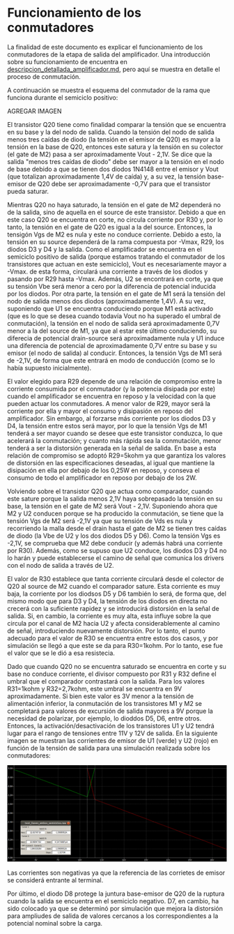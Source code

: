 # Funcionamiento de los conmutadores
La finalidad de este documento es explicar el funcionamiento de los conmutadores de la etapa de salida del amplificador. Una introducción sobre su funcionamiento de encuentra en [descripcion_detallada_amplificador.md](descripcion_detallada_amplificador.md), pero aquí se muestra en detalle el proceso de conmutación.

A continuación se muestra el esquema del conmutador de la rama que funciona durante el semiciclo positivo:

AGREGAR IMAGEN	

El transistor Q20 tiene como finalidad comparar la tensión que se encuentra en su base y la del nodo de salida. Cuando la tensión del nodo de salida menos tres caídas de diodo (la tensión en el emisor de Q20) es mayor a la tensión en la base de Q20, entonces este satura y la tensión en su colector (el gate de M2) pasa a ser aproximadamente Vout - 2,1V. Se dice que la salida "menos tres caídas de diodo" debe ser mayor a la tensión en el nodo de base debido a que se tienen dos diodos 1N4148 entre el emisor y Vout (que totalizan aproximadamente 1,4V de caída) y, a su vez, la tensión base-emisor de Q20 debe ser aproximadamente -0,7V para que el transistor pueda saturar. 

Mientras Q20 no haya saturado, la tensión en el gate de M2 dependerá no de la salida, sino de aquella en el source de este transistor. Debido a que en este caso Q20 se encuentra en corte, no circula corriente por R30 y, por lo tanto, la tensión en el gate de Q20 es igual a la del source. Entonces, la tensigón Vgs de M2 es nula y este no conduce corriente. Debido a esto, la tensión en su source dependerá de la rama compuesta por -Vmax, R29, los diodos D3 y D4 y la salida. Como el amplificador se encuentra en el semiciclo positivo de salida (porque estamos tratando el conmutador de los transistores que actuan en este semiciclo), Vout es necesariamente mayor a -Vmax. de esta forma, circulará una corriente a través de los diodos y pasando por R29 hasta -Vmax. Además, U2 se encontrará en corte, ya que su tensión Vbe será menor a cero por la diferencia de potencial inducida por los diodos. Por otra parte, la tensión en el gate de M1 será la tensión del nodo de salida menos dos diodos (aproximadamente 1,4V). A su vez, suponiendo que U1 se encuentra conduciendo porque M1 está activado (que es lo que se desea cuando todavía Vout no ha superado el umbral de conmutación), la tensión en el nodo de salida será aproximadamente 0,7V menor a la del source de M1, ya que al estar este último conduciendo, su diferecia de potencial drain-source será aproximadamente nula y U1 induce una diferencia de potencial de aproximadamente 0,7V entre su base y su emisor (el nodo de salida) al conducir. Entonces, la tensión Vgs de M1 será de -2,1V, de forma que este entrará en modo de conducción (como se lo había supuesto inicialmente).

El valor elegido para R29 depende de una relación de compromiso entre la corriente consumida por el conmutador (y la potencia disipada por este) cuando el amplificador se encuentra en reposo y la velocidad con la que pueden actuar los conmutadores. A menor valor de R29, mayor será la corriente por ella y mayor el consumo y disipasión en reposo del amplificador. Sin embargo, al forzarse más corriente por los diodos D3 y D4, la tensión entre estos será mayor, por lo que la tensión Vgs de M1 tenderá a ser mayor cuando se desee que este transistor conduzca, lo que acelerará la conmutación; y cuanto más rápida sea la conmutación, menor tenderá a ser la distorsión generada en la señal de salida. En base a esta relación de compromiso se adoptó R29=5kohm ya que garantiza los valores de distorsión en las especificaciones deseadas, al igual que mantiene la disipación en ella por debajo de los 0,25W en reposo, y conseva el consumo de todo el amplificador en reposo por debajo de los 2W. 

Volviendo sobre el transistor Q20 que actua como comparador, cuando este sature porque la salida menos 2,1V haya sobrepasado la tensión en su base, la tensión en el gate de M2 será Vout - 2,1V. Suponiendo ahora que M2 y U2 conducen porque se ha producido la conmutación, se tiene que la tensión Vgs de M2 será -2,1V ya que su tensión de Vds es nula y recorriendo la malla desde el drain hasta el gate de M2 se tienen tres caídas de diodo (la Vbe de U2 y los dos diodos D5 y D6). Como la tensión Vgs es -2,1V, se comprueba que M2 debe conducir (y además habrá una corriente por R30). Además, como se supuso que U2 conduce, los diodos D3 y D4 no lo harán y puede establecerse el camino de señal que comunica los drivers con el nodo de salida a través de U2.

El valor de R30 establece que tanta corriente circulará desde el colector de Q20 al source de M2 cuando el comparador sature. Esta corriente es muy baja, la corriente por los diodsos D5 y D6 también lo será, de forma que, del mismo modo que para D3 y D4, la tensión de los diodos en directa no crecerá con la suficiente rapidez y se introducirá distorsión en la señal de salida. Si, en cambio, la corriente es muy alta, esta influye sobre la que circula por el canal de M2 hacia U2 y afecta considerablemente al camino de señal, introduciendo nuevamente distorsión. Por lo tanto, el punto adecuado para el valor de R30 se encuentra entre estos dos casos, y por simulación se llegó a que este se da para R30=1kohm. Por lo tanto, ese fue el valor que se le dió a esa resistecia.

Dado que cuando Q20 no se encuentra saturado se encuentra en corte y su base no conduce corriente, el divisor compuesto por R31 y R32 define el umbral que el comparador contrastará con la salida. Para los valores R31=1kohm y R32=2,7kohm, este umbral se encuentra en 9V aproximadamente. Si bien este valor es 3V menor a la tensión de alimentación inferior, la conmutación de los transistores M1 y M2 se completará para valores de excursión de salida mayores a 9V porque la necesidad de polarizar, por ejemplo, lo dioddos D5, D6, entre otros. Entonces, la activación/desactivación de los transistores U1 y U2 tendrá lugar para el rango de tensiones entre 11V y 12V de salida. En la siguiente imagen se muestran las corrientes de emisor de U1 (verde) y U2 (rojo) en función de la tensión de salida para una simulación realizada sobre los conmutadores:

 ![](imagenes_amplificador/medicion_corrientes_conmutacion.png)
 
Las corrientes son negativas ya que la referencia de las corrietes de emisor se considerá entrante al terminal.

Por último, el diodo D8 protege la juntura base-emisor de Q20 de la ruptura cuando la salida se encuentra en el semiciclo negativo. D7, en cambio, ha sido colocado ya que se determinó por simulación que mejora la distorsión para ampliudes de salida de valores cercanos a los correspondientes a la potencial nominal sobre la carga.
 